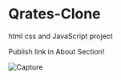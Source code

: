 # Qrates-Clone
html css and JavaScript project 

Publish link in About Section!

![Capture](https://github.com/ASHAR797/Qrates-Clone/assets/111843979/75aa062f-2c4c-46f3-9cd2-0327c632ea49)



